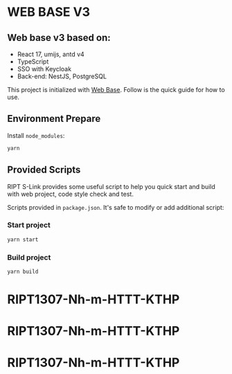 # WEB BASE V3

## Web base v3 based on:

- React 17, umijs, antd v4
- TypeScript
- SSO with Keycloak
- Back-end: NestJS, PostgreSQL

This project is initialized with [Web Base](https://pro.ant.design). Follow is the quick guide for how to use.

## Environment Prepare

Install `node_modules`:

```bash
yarn
```

## Provided Scripts

RIPT S-Link provides some useful script to help you quick start and build with web project, code style check and test.

Scripts provided in `package.json`. It's safe to modify or add additional script:

### Start project

```bash
yarn start
```

### Build project

```bash
yarn build
```
# RIPT1307-Nh-m-HTTT-KTHP
# RIPT1307-Nh-m-HTTT-KTHP
# RIPT1307-Nh-m-HTTT-KTHP
